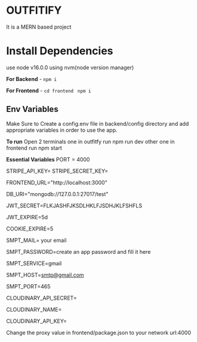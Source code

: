 # OUTFITIFY

It is a MERN based project

# Install Dependencies

use node v16.0.0 using nvm(node version manager)

**For Backend** - `npm i`

**For Frontend** - `cd frontend` ` npm i`

## Env Variables

Make Sure to Create a config.env file in backend/config directory and add appropriate variables in order to use the app.

**To run**
Open 2 terminals one in outfitfy run npm run dev
other one in frontend run npm start

**Essential Variables**
PORT = 4000

STRIPE_API_KEY=
STRIPE_SECRET_KEY=

FRONTEND_URL="http://localhost:3000"

DB_URI="mongodb://127.0.0.1:27017/test"

JWT_SECRET=FLKJASHFJKSDLHKLFJSDHJKLFSHFLS

JWT_EXPIRE=5d

COOKIE_EXPIRE=5

SMPT_MAIL= your email

SMPT_PASSWORD=create an app password and fill it here

SMPT_SERVICE=gmail

SMPT_HOST=smtp@gmail.com

SMPT_PORT=465

CLOUDINARY_API_SECRET=

CLOUDINARY_NAME=

CLOUDINARY_API_KEY=

Change the proxy value in frontend/package.json to your network url:4000
